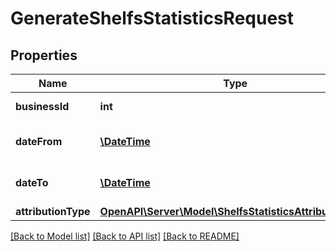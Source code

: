 # GenerateShelfsStatisticsRequest

## Properties
Name | Type | Description | Notes
------------ | ------------- | ------------- | -------------
**businessId** | **int** | Идентификатор бизнеса. | 
**dateFrom** | [**\DateTime**](Date.md) | Начало периода, включительно. | 
**dateTo** | [**\DateTime**](Date.md) | Конец периода, включительно. | 
**attributionType** | [**OpenAPI\Server\Model\ShelfsStatisticsAttributionType**](ShelfsStatisticsAttributionType.md) |  | 

[[Back to Model list]](../README.md#documentation-for-models) [[Back to API list]](../README.md#documentation-for-api-endpoints) [[Back to README]](../README.md)


